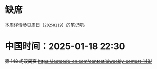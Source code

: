 
# 缺席

本周详情参见周日（`20250119`）的笔记吧。

# 中国时间：2025-01-18 22:30

~~第 148 场双周赛 https://leetcode-cn.com/contest/biweekly-contest-148/~~
